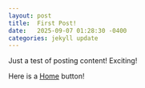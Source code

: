 ```yaml
---
layout: post
title:  First Post!
date:   2025-09-07 01:28:30 -0400
categories: jekyll update
---
```


Just a test of posting content! Exciting!

Here is a [Home][site-home] button!

[site-home]: {{site.url}}{{site.baseurl}}

